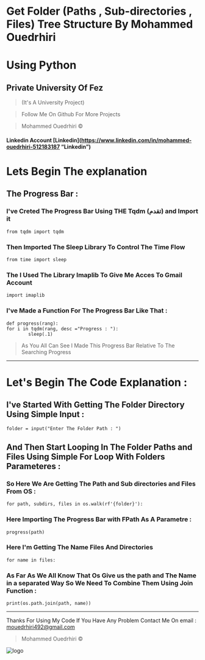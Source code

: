 # Get Folder (Paths , Sub-directories , Files) Tree Structure By Mohammed Ouedrhiri

# Using Python

## Private University Of Fez

> (It's A University Project)

> Follow Me On Github For More Projects

> Mohammed Ouedrhiri &copy;

#### Linkedin Account [Linkedin](https://www.linkedin.com/in/mohammed-ouedrhiri-512183187 “Linkedin”)

# Lets Begin The explanation

## The Progress Bar :

### I've Creted The Progress Bar Using THE Tqdm (تقدم) and Import it

`from tqdm import tqdm`

### Then Imported The Sleep Library To Control The Time Flow

`from time import sleep`

### The I Used The Library Imaplib To Give Me Acces To Gmail Account

`import imaplib`

### I've Made a Function For The Progress Bar Like That :

    def progress(rang):
    for i in tqdm(rang, desc ="Progress : "):
            sleep(.1)

> As You All Can See I Made This Progress Bar Relative To The Searching Progress

---

# Let's Begin The Code Explanation :

## I've Started With Getting The Folder Directory Using Simple Input :

`folder = input("Enter The Folder Path : ")`

## And Then Start Looping In The Folder Paths and Files Using Simple For Loop With Folders Parameteres :

### So Here We Are Getting The Path and Sub directories and Files From OS :

    for path, subdirs, files in os.walk(rf'{folder}'):

### Here Importing The Progress Bar with FPath As A Parametre :

    progress(path)

### Here I'm Getting The Name Files And Directories

    for name in files:

### As Far As We All Know That Os Give us the path and The Name in a separated Way So We Need To Combine Them Using Join Function :

    print(os.path.join(path, name))

---

Thanks For Using My Code If You Have Any Problem Contact Me On email : mouedrhiri492@gmail.com

> Mohammed Ouedrhiri &copy;

![logo](https://www.laformation.ma/images/contenu/24214a91e4.png)
